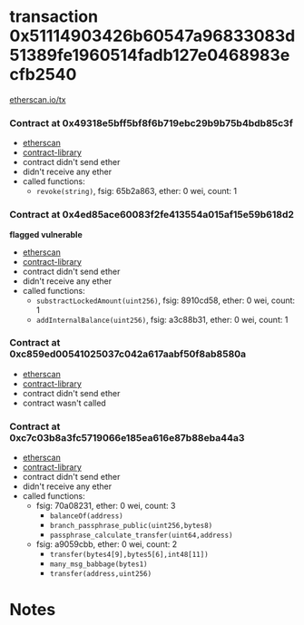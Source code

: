 # transaction 0x51114903426b60547a96833083d51389fe1960514fadb127e0468983ecfb2540

[etherscan.io/tx](https://etherscan.io/tx/0x51114903426b60547a96833083d51389fe1960514fadb127e0468983ecfb2540)


### Contract at 0x49318e5bff5bf8f6b719ebc29b9b75b4bdb85c3f

* [etherscan](https://etherscan.io/address/0x49318e5bff5bf8f6b719ebc29b9b75b4bdb85c3f)
* [contract-library](https://contract-library.com/contracts/Ethereum/49318e5bff5bf8f6b719ebc29b9b75b4bdb85c3f)
* contract didn't send ether
* didn't receive any ether
* called functions:
    * `revoke(string)`, fsig: 65b2a863, ether: 0 wei, count: 1


### Contract at 0x4ed85ace60083f2fe413554a015af15e59b618d2

**flagged vulnerable**

* [etherscan](https://etherscan.io/address/0x4ed85ace60083f2fe413554a015af15e59b618d2)
* [contract-library](https://contract-library.com/contracts/Ethereum/4ed85ace60083f2fe413554a015af15e59b618d2)
* contract didn't send ether
* didn't receive any ether
* called functions:
    * `substractLockedAmount(uint256)`, fsig: 8910cd58, ether: 0 wei, count: 1
    * `addInternalBalance(uint256)`, fsig: a3c88b31, ether: 0 wei, count: 1


### Contract at 0xc859ed00541025037c042a617aabf50f8ab8580a

* [etherscan](https://etherscan.io/address/0xc859ed00541025037c042a617aabf50f8ab8580a)
* [contract-library](https://contract-library.com/contracts/Ethereum/c859ed00541025037c042a617aabf50f8ab8580a)
* contract didn't send ether
* contract wasn't called


### Contract at 0xc7c03b8a3fc5719066e185ea616e87b88eba44a3

* [etherscan](https://etherscan.io/address/0xc7c03b8a3fc5719066e185ea616e87b88eba44a3)
* [contract-library](https://contract-library.com/contracts/Ethereum/c7c03b8a3fc5719066e185ea616e87b88eba44a3)
* contract didn't send ether
* didn't receive any ether
* called functions:
    * fsig: 70a08231, ether: 0 wei, count: 3
        * `balanceOf(address)`
        * `branch_passphrase_public(uint256,bytes8)`
        * `passphrase_calculate_transfer(uint64,address)`
    * fsig: a9059cbb, ether: 0 wei, count: 2
        * `transfer(bytes4[9],bytes5[6],int48[11])`
        * `many_msg_babbage(bytes1)`
        * `transfer(address,uint256)`

# Notes

